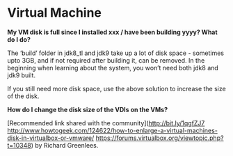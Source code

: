 # Virtual Machine

**My VM disk is full since I installed xxx / have been building yyyy? What do I do?**

The ‘build’ folder in jdk8_tl and jdk9 take up a lot of disk space - sometimes upto 3GB, and if not required after building it, can be removed. In the beginning when learning about the system, you won’t need both jdk8 and jdk9 built. 

If you still need more disk space, use the above solution to increase the size of the disk.

**How do I change the disk size of the VDIs on the VMs?**

[Recommended link shared with the community](http://bit.ly/1qgfZJ7
http://www.howtogeek.com/124622/how-to-enlarge-a-virtual-machines-disk-in-virtualbox-or-vmware/
https://forums.virtualbox.org/viewtopic.php?t=10348) by Richard Greenlees.